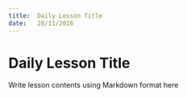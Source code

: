 ```yaml
---
title:  Daily Lesson Title
date:   28/11/2016
---
```


# Daily Lesson Title

Write lesson contents using Markdown format here